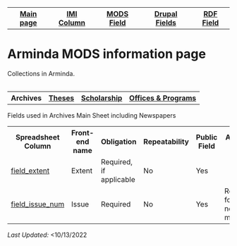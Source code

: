 <!DOCTYPE html>
<html>
<body>

<table style="width:100%">
  <tr>
    <th><a href="index.md">Main page</a></th>
	<th><a href="IMI.md">IMI Column</a></th>
    <th><a href="MODS.md">MODS Field</a></th>
	<th><a href="DrupalFields.md">Drupal Fields</a></th>
    <th><a href="RDF.md">RDF Field</a></th>
  </tr>
<table>
 <h1>Arminda MODS information page</h1> 
  
<p>Collections in Arminda.</p>
<table>
   <tr>
		<th>Archives</th>
		<th><a href="Theses.md">Theses</a></th>
		<th><a href="scholarship.md">Scholarship</a></th>
		<th><a href="Offices&Programs.md">Offices & Programs</a></th>
  </tr>
 </table>
<p>Fields used in Archives Main Sheet including Newspapers</p>
<table>
  	<tr>
		<th>Spreadsheet Column</th>
		<th>Front-end name</th>
		<th>Obligation</th>
		<th>Repeatability</th>
		<th>Public Field</th>
		<th>Additional Note</th>  
	</tr>
	<tr>
		<td><a href="field_extent.md">field_extent</a></td>
		<td>Extent</td>
		<td>Required, if applicable</td>
		<td>No</td>
		<td>Yes</td>
		<td></td>
  	</tr>
	<tr>
		<td><a href="field_issue_num.md">field_issue_num</a></td>
		<td>Issue</td>
		<td>Required</td>
		<td>No</td>
		<td>Yes</td>
		<td>Required for newspaper module</td>
	</tr>
</table>
<dl>
	<p><i>Last Updated: </i><10/13/2022</p>
</dl>
</body>
</html>
